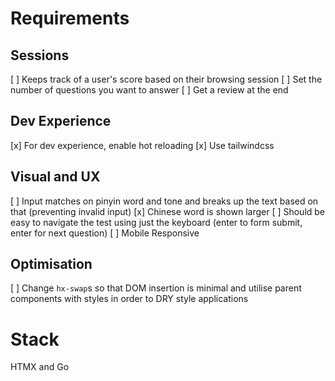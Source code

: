 # Requirements
## Sessions
[ ] Keeps track of a user's score based on their browsing session 
[ ] Set the number of questions you want to answer
[ ] Get a review at the end

## Dev Experience
[x] For dev experience, enable hot reloading
[x] Use tailwindcss

## Visual and UX
[ ] Input matches on pinyin word and tone and breaks up the text based on that (preventing invalid input)
[x] Chinese word is shown larger
[ ] Should be easy to navigate the test using just the keyboard (enter to form submit, enter for next question)
[ ] Mobile Responsive

## Optimisation
[ ] Change `hx-swap`s so that DOM insertion is minimal and utilise parent components with styles in order to DRY style applications

# Stack
HTMX and Go
